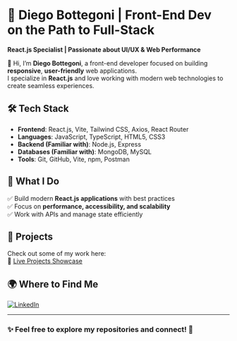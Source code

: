 # 🚀 Diego Bottegoni | Front-End Dev on the Path to Full-Stack

**React.js Specialist | Passionate about UI/UX & Web Performance**

👋 Hi, I’m **Diego Bottegoni**, a front-end developer focused on building **responsive**, **user-friendly** web applications.  
I specialize in **React.js** and love working with modern web technologies to create seamless experiences.  

## 🛠️ Tech Stack  
- **Frontend**: React.js, Vite, Tailwind CSS, Axios, React Router  
- **Languages**: JavaScript, TypeScript, HTML5, CSS3  
- **Backend (Familiar with)**: Node.js, Express  
- **Databases (Familiar with)**: MongoDB, MySQL
- **Tools**: Git, GitHub, Vite, npm, Postman  

## 📌 What I Do  
✅ Build modern **React.js applications** with best practices  
✅ Focus on **performance, accessibility, and scalability**  
✅ Work with APIs and manage state efficiently  

## 🚀 Projects  
Check out some of my work here:  
🔗 [Live Projects Showcase](https://content-cms-projects.netlify.app/)  

## 🌍 Where to Find Me  
[![LinkedIn](https://img.shields.io/badge/LinkedIn-0077B5?style=for-the-badge&logo=linkedin&logoColor=white)](https://www.linkedin.com/in/diego-bottegoni/)  

---

### ✨ Feel free to explore my repositories and connect! 🚀  
